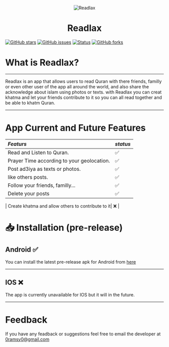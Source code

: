 <p align="center">
  <img src="https://github.com/0RaMsY0/Readlax/blob/main/assets/app_logo.png" alt="Readlax">
</p>
<h1 align="center">Readlax</h1>

[![GitHub stars](https://img.shields.io/github/stars/0RaMsY0/ReadLax?color=blue&style=plastic)](https://github.com/0RaMsY0/ReadLax/stargazers)
[![GitHub issues](https://img.shields.io/github/issues/0RaMsY0/ReadLax?style=plastic)](https://github.com/0RaMsY0/ReadLax/issues)
[![Status](https://img.shields.io/badge/status-devlopment-yellow)]()
[![GitHub forks](https://img.shields.io/github/forks/0RaMsY0/ReadLax?style=plastic)](https://github.com/0RaMsY0/ReadLax/network)

# What is Readlax?

***
Readlax is an app that allows users to read Quran with there friends, familly or even other user of the app all around the world, and also share the acknowledge about islam using photos or texts.
with Readlax you can creat khatma and let your friends contribute to it so you can all read together and be able to khatm Quran.
***
# App Current and Future Features

| *Featurs*    | *status*     |
| :-------- | :--------------------------------------- | 
| Read and Listen to Quran.                       | ✅ |
| Prayer Time according to your geolocation.      | ✅ |
| Post ad3iya as texts or photos.                 | ✅ |
| like others posts.                              | ✅ |
| Follow your friends, familly...                 | ✅ |
| Delete your posts |✅ |

| Create khatma and allow others to contribute to it| ❌ |

# 📥 Installation (pre-release)

<h2>Android ✅ </h2>


You can install the latest pre-release apk for Android from [here](https://github.com/0RaMsY0/ReadLax/releases)
***

<h2>IOS ❌</h3>

The app is currently unavailable for IOS but it will in the future.

***

# Feedback

If you have any feadback or suggestions feel free to email the developer at 0ramsy0@gmail.com
